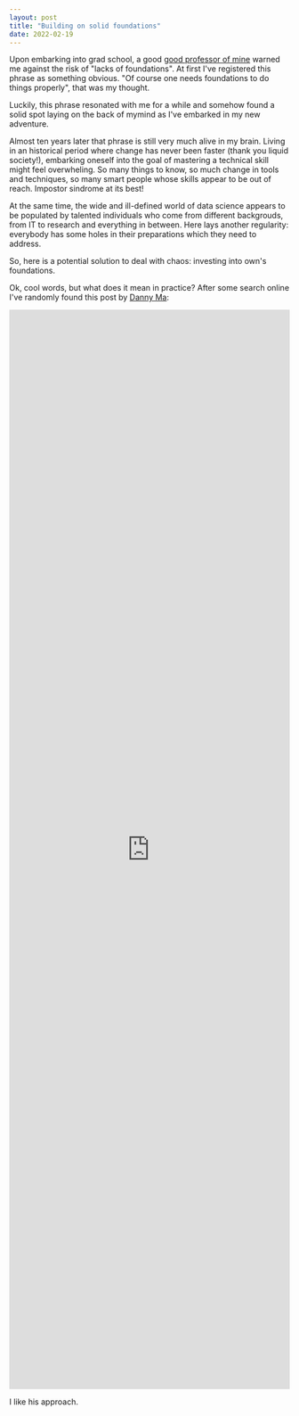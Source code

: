 ```yaml
---
layout: post
title: "Building on solid foundations"
date: 2022-02-19
---
```


Upon embarking into grad school, a good <a href="https://www.unive.it/data/persone/5591182">good professor of mine</a> warned me against the risk of "<emph>lacks of foundations"</emph>. At first I've registered this phrase as something obvious. "Of course one needs foundations to do things properly", that was my thought. 

Luckily, this phrase resonated with me for a while and somehow found a solid spot laying on the back of mymind as I've embarked in my new adventure.

Almost ten years later that phrase is still very much alive in my brain. Living in an historical period where change has never been faster (thank you liquid society!), embarking oneself into the goal of mastering a technical skill might feel overwheling. So many things to know, so much change in tools and techniques, so many smart people whose skills appear to be out of reach. Impostor sindrome at its best! 

At the same time, the wide and ill-defined world of data science appears to be populated by talented individuals who come from different backgrouds, from IT to research and everything in between. Here lays another regularity: everybody has some holes in their preparations which they need to address.

So, here is a potential solution to deal with chaos: <emph>investing into own's foundations</emph>.

Ok, cool words, but what does it mean in practice? After some search online I've randomly found this post by <a href="https://www.datawithdanny.com/">Danny Ma</a>:
<iframe src="https://www.linkedin.com/embed/feed/update/urn:li:share:6889675897599787008" height="1937" width="504" frameborder="0" allowfullscreen="" title="Post incorporato"></iframe>

I like his approach.




